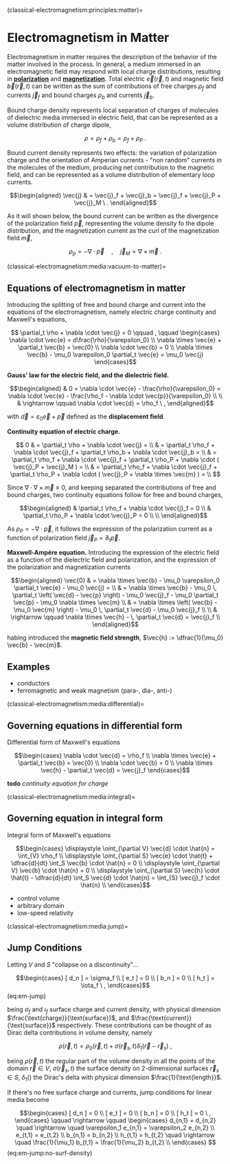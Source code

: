 <!--
```{article-info}
\:author: basics
\:date: "{sub-ref}`today`"
\:read-time: "{sub-ref}`wordcount-minutes` min read"
```
-->

(classical-electromagnetism:principles:matter)=
# Electromagnetism in Matter

Electromagnetism in matter requires the description of the behavior of the matter involved in the process. In general, a medium immersed in an electromagnetic field may respond with local charge distributions, resulting in [**polarization**](classical-electromagnetism:media:polarization) and [**magnetization**](classical-electromagnetism:media:magnetization). Total electric $\vec{e}(\vec{r},t)$ and magnetic field $\vec{b}(\vec{r},t)$ can be written as the sum of contributions of free charges $\rho_f$ and currents $\vec{j}_f$ and bound charges $\rho_b$ and currents $\vec{j}_b$.

Bound charge density represents local separation of charges of molecules of dielectric media immersed in electric field, that can be represented as a volume distribution of charge dipole,

$$\rho = \rho_f + \rho_b = \rho_f + \rho_P \ .$$

Bound current density represents two effects: the variation of polarization charge and the orientation of Amperian currents - "non random" currents in the molecules of the medium, producing net contribution to the magnetic field, and can be represented as a volume distribution of elementary loop currents.

$$\begin{aligned}
  \vec{j} & = \vec{j}_f + \vec{j}_b 
            = \vec{j}_f + \vec{j}_P + \vec{j}_M  \ .
\end{aligned}$$

As it will shown below, the bound current can be written as the divergence of the polarization field $\vec{p}$, representing the volume density fo the dipole distribution, and the magnetization current as the curl of the magnetization field $\vec{m}$,

$$\rho_p = - \nabla \cdot \vec{p} \quad , \quad \vec{j}_M = \nabla \times \vec{m} \ .$$

(classical-electromagnetism:media:vacuum-to-matter)=
## Equations of electromagnetism in matter

Introducing the splitting of free and bound charge and current into the equations of the electromagnetism, namely electric charge continuity and Maxwell's equations,

$$
\partial_t \rho + \nabla \cdot \vec{j} = 0
\qquad , \qquad
\begin{cases}
\nabla \cdot \vec{e} = d\frac{\rho}{\varepsilon_0} \\
\nabla \times \vec{e} + \partial_t \vec{b} = \vec{0} \\
\nabla \cdot \vec{b} = 0 \\
\nabla \times \vec{b} - \mu_0 \varepsilon_0 \partial_t \vec{e} = \mu_0 \vec{j}
\end{cases}$$


**Gauss' law for the electric field, and the dielectric field.**

  $$\begin{aligned}
    & 0  = \nabla \cdot \vec{e} - \frac{\rho}{\varepsilon_0} = \nabla \cdot \vec{e} - \frac{\rho_f - \nabla \cdot \vec{p}}{\varepsilon_0}  \\ \\
    & \rightarrow \qquad \nabla \cdot \vec{d} = \rho_f \ ,
  \end{aligned}$$

  with $\vec{d} = \varepsilon_0 \vec{e} + \vec{p}$ defined as the **displacement field**. 

**Continuity equation of electric charge.**

  $$
    0 
    & = \partial_t \rho + \nabla \cdot \vec{j} = \\
    & = \partial_t \rho_f + \nabla \cdot \vec{j}_f + \partial_t \rho_b + \nabla \cdot \vec{j}_b = \\
    & = \partial_t \rho_f + \nabla \cdot \vec{j}_f + \partial_t \rho_P + \nabla \cdot ( \vec{j}_P + \vec{j}_M ) = \\
    & = \partial_t \rho_f + \nabla \cdot \vec{j}_f + \partial_t \rho_P + \nabla \cdot ( \vec{j}_P + \nabla \times \vec{m} ) = \\
  $$

  Since $\nabla \cdot \nabla \times \vec{m} \equiv 0$, and keeping separated the contributions of free and bound charges, two continuity equations follow for free and bound charges,

  $$\begin{aligned}
     & \partial_t \rho_f + \nabla \cdot \vec{j}_f = 0 \\
     & \partial_t \rho_P + \nabla \cdot \vec{j}_P = 0 \\ \\
  \end{aligned}$$

As $\rho_P = - \nabla \cdot \vec{p}$, it follows the expression of the polarization current as a function of polarization field $\vec{j}_P = \partial_t \vec{p}$.

**Maxwell-Ampére equation.** Introducing the expression of the electric field as a function of the dielectric field and polarization, and the expression of the polarization and magnetization currents
  
  $$\begin{aligned}
    \vec{0}
    & = \nabla \times \vec{b} - \mu_0 \varepsilon_0 \partial_t \vec{e} - \mu_0 \vec{j} = \\
    & = \nabla \times \vec{b} - \mu_0 \, \partial_t \left( \vec{d} - \vec{p} \right) - \mu_0 \vec{j}_f - \mu_0 \partial_t \vec{p} - \mu_0 \nabla \times \vec{m} \\
    & = \nabla \times \left( \vec{b} - \mu_0 \vec{m} \right) - \mu_0 \, \partial_t \vec{d} - \mu_0 \vec{j}_f \\ \\ 
    & \rightarrow \qquad \nabla \times \vec{h}  - \, \partial_t \vec{d} = \vec{j}_f \\
  \end{aligned}$$

  habing introduced the **magnetic field strength**, $\vec{h} := \dfrac{1}{\mu_0} \vec{b} - \vec{m}$.

<!--
## Continuous Media

In general, some materials respond to an imposed "external" electromagnetic field with polarization and magnetization. In particular, the electric polarization of a material corresponds to a local separation of electric charges, macroscopically equivalent to a volume density of dipoles, $\vec{p}(\vec{r}_0)$; magnetization corresponds to an orientation of the axes of Amperian current loops, macroscopically equivalent to a density of magnetic moment $\vec{m}(\vec{r}_0)$.
-->


## Examples
- conductors
- ferromagnetic and weak magnetism (para-, dia-, anti-)

(classical-electromagnetism:media:differential)=
## Governing equations in differential form

Differential form of Maxwell's equations

$$\begin{cases}
 \nabla \cdot \vec{d} = \rho_f \\
 \nabla \times \vec{e} + \partial_t \vec{b} = \vec{0} \\
 \nabla \cdot \vec{b} = 0 \\
 \nabla \times \vec{h} - \partial_t \vec{d} = \vec{j}_f
\end{cases}$$

**todo** *continuity equation for charge*

(classical-electromagnetism:media:integral)=
## Governing equation in integral form

Integral form of Maxwell's equations

$$\begin{cases}
 \displaystyle \oint_{\partial V} \vec{d} \cdot \hat{n} = \int_{V} \rho_f \\
 \displaystyle \oint_{\partial S} \vec{e} \cdot \hat{t} + \dfrac{d}{dt} \int_S \vec{b} \cdot \hat{n} = 0 \\
 \displaystyle \oint_{\partial V} \vec{b} \cdot \hat{n} = 0 \\
 \displaystyle \oint_{\partial S} \vec{h} \cdot \hat{t} - \dfrac{d}{dt} \int_S \vec{d} \cdot \hat{n} = \int_{S} \vec{j}_f \cdot \hat{n} \\
\end{cases}$$

- control volume
- arbitrary domain
- low-speed relativity

(classical-electromagnetism:media:jump)=
## Jump Conditions

Letting $V$ and $S$ "collapse on a discontinuity"...

$$\begin{cases}
  [ d_n ] = \sigma_f \\
  [ e_t ] = 0 \\
  [ b_n ] = 0 \\
  [ h_t ] = \iota_f \ ,
\end{cases}$$ (eq:em-jump)

being $\sigma_f$ and $\iota_f$ surface charge and current density, with physical dimension $\frac{\text{charge}}{\text{surface}}$, and $\frac{\text{current}}{\text{surface}}$ respectively. These contributions can be thought of as Dirac delta contributions in volume density, namely

$$\rho(\vec{r},t) = \rho_0(\vec{r},t) + \sigma(\vec{r}_s,t) \delta_{1}(\vec{r}-\vec{r}_s) \ ,$$

being $\rho(\vec{r},t)$ the regular part of the volume density in all the points of the domain $\vec{r} \in V$, $\sigma(\vec{r}_s,t)$ the surface density on 2-dimensional surfaces $\vec{r}_s \in S$, $\delta_1()$ the Dirac's delta with physical dimension $\frac{1}{\text{length}}$.

If there's no free surface charge and currents, jump conditions for linear media become

$$\begin{cases}
  [ d_n ] = 0 \\
  [ e_t ] = 0 \\
  [ b_n ] = 0 \\
  [ h_t ] = 0 \ ,
\end{cases}
\qquad \rightarrow \qquad
\begin{cases}
  d_{n,1} = d_{n,2}  \quad \rightarrow \quad \varepsilon_1 e_{n,1} = \varepsilon_2 e_{n,2} \\
  e_{t,1} = e_{t,2}  \\
  b_{n,1} = b_{n,2}  \\
  h_{t,1} = h_{t,2}  \quad \rightarrow \quad \frac{1}{\mu_1} b_{t,1} = \frac{1}{\mu_2} b_{t,2} \\
\end{cases}
$$ (eq:em-jump:no-surf-density)

